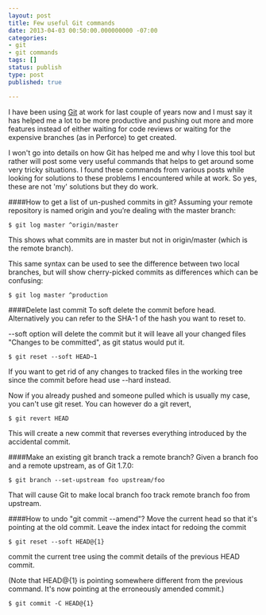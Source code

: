 ```yaml
---
layout: post
title: Few useful Git commands
date: 2013-04-03 00:50:00.000000000 -07:00
categories:
- git
- git commands
tags: []
status: publish
type: post
published: true

---
```

I have been using [Git](http://git-scm.com/) at work for last couple of years now and I must say it has helped me a lot to be more productive and pushing out more and more features instead of either waiting for code reviews or waiting for the expensive branches (as in Perforce) to get created.

I won't go into details on how Git has helped me and why I love this tool but rather will post some very useful commands that helps to get around some very tricky situations. I found these commands from various posts while looking for solutions to these problems I encountered while at work. So yes, these are not 'my' solutions but they do work.

####How to get a list of un-pushed commits in git?
Assuming your remote repository is named origin and you’re dealing with the master branch:
  
	$ git log master ^origin/master
	
This shows what commits are in master but not in origin/master (which is the remote branch).

This same syntax can be used to see the difference between two local branches, but will show cherry-picked commits as differences which can be confusing:
   
	$ git log master ^production

####Delete last commit
To soft delete the commit before head. Alternatively you can refer to the SHA-1 of the hash you want to reset to.


--soft option will delete the commit but it will leave all your changed files "Changes to be committed", as git status would put it.

	$ git reset --soft HEAD~1
	
If you want to get rid of any changes to tracked files in the working tree since the commit before head use --hard instead.

Now if you already pushed and someone pulled which is usually my case, you can't use git reset. You can however do a git revert,
  
	$ git revert HEAD
	
This will create a new commit that reverses everything introduced by the accidental commit.

####Make an existing git branch track a remote branch?
Given a branch foo and a remote upstream, as of Git 1.7.0:
	
	$ git branch --set-upstream foo upstream/foo

That will cause Git to make local branch foo track remote branch foo from upstream.

####How to undo "git commit --amend"?
Move the current head so that it's pointing at the old commit. Leave the index intact for redoing the commit

	$ git reset --soft HEAD@{1}
	
commit the current tree using the commit details of the previous HEAD commit. 

(Note that HEAD@{1} is pointing somewhere different from the previous command. It's now pointing at the erroneously amended commit.)

	$ git commit -C HEAD@{1}